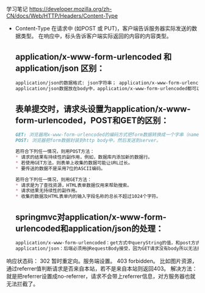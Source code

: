 学习笔记
https://developer.mozilla.org/zh-CN/docs/Web/HTTP/Headers/Content-Type

- Content-Type 
   在请求中 (如POST 或 PUT)，客户端告诉服务器实际发送的数据类型。
   在响应中，标头告诉客户端实际返回的内容的内容类型。
   
   ## application/x-www-form-urlencoded 和 application/json 区别：
   ```markdown
   application/json的数据格式: json字符串； application/x-www-form-urlencoded的数据格式：键值对，key-value。
   application/json数据放在body中，application/x-www-form-urlencoded都可以。
   ```
   ## 表单提交时，请求头设置为application/x-www-form-urlencoded，POST和GET的区别：
   ```markdown
   GET: 浏览器用x-www-form-urlencoded的编码方式把form数据转换成一个字串（name1=value1&name2=value2…），然后把这个字串append到url后面，用?分割，加载这个新的url。
   POST: 浏览器把form数据封装到http body中，然后发送到server。
   
   若符合下列任一情况，则用POST方法：
   * 请求的结果有持续性的副作用，例如，数据库内添加新的数据行。
   * 若使用GET方法，则表单上收集的数据可能让URL过长。
   * 要传送的数据不是采用7位的ASCII编码。

   若符合下列任一情况，则用GET方法：
   * 请求是为了查找资源，HTML表单数据仅用来帮助搜索。
   * 请求结果无持续性的副作用。
   * 收集的数据及HTML表单内的输入字段名称的总长不超过1024个字符。
   ```
   ## springmvc对application/x-www-form-urlencoded和application/json的处理：
   ```markdown
   application/x-www-form-urlencoded：get方式中queryString的值，和post方式中 body data的值都会被Servlet接受到并转化到Request.getParameter()参数集中，所以@RequestParam可以获取的到。
   application/json：后端必须用@RequestBody接受，因为GET请求没有body所以无法接受，只能使用post方式。
   ```

响应状态码：
  302 暂时重定向。服务端设置。
  403 forbidden。 比如图片资源，通过referrer值判断请求是否来自本站，若不是来自本站则返回403。
  解决方法：就是把referrer设置成no-referrer，请求不会带上referrer信息，对方服务器也就无法拦截了。
